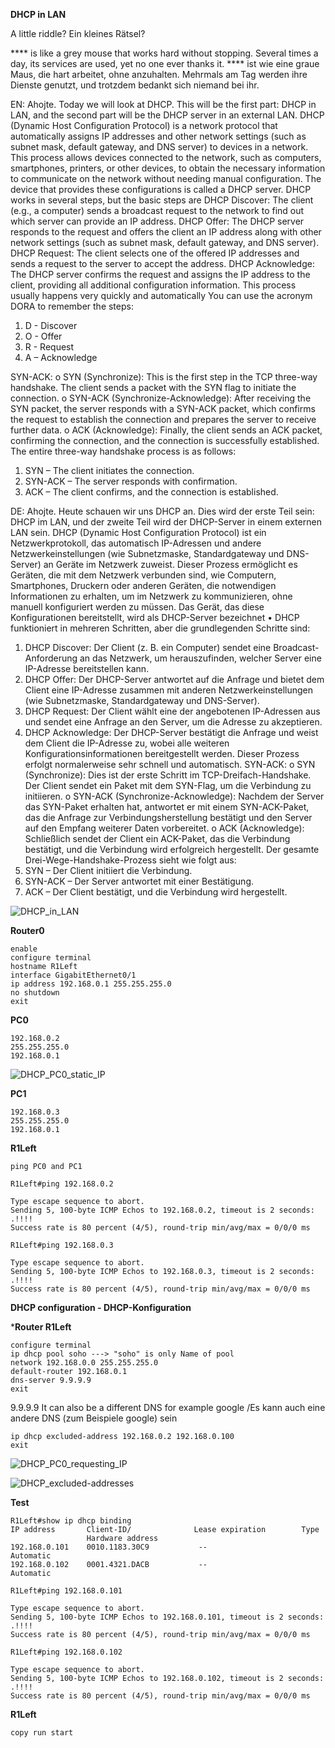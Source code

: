 **DHCP in LAN**

A little riddle?
Ein kleines Rätsel?

**** is like a grey mouse that works hard without stopping. Several times a day, its services are used, yet no one ever thanks it.
**** ist wie eine graue Maus, die hart arbeitet, ohne anzuhalten. Mehrmals am Tag werden ihre Dienste genutzt, und trotzdem bedankt sich niemand bei ihr.

EN:
Ahojte. Today we will look at DHCP. This will be the first part: DHCP in LAN, and the second part will be the DHCP server in an external LAN.
DHCP (Dynamic Host Configuration Protocol) is a network protocol that automatically assigns IP addresses and other network settings (such as subnet mask, default gateway, and DNS server) to devices in a network. This process allows devices connected to the network, such as computers, smartphones, printers, or other devices, to obtain the necessary information to communicate on the network without needing manual configuration.
The device that provides these configurations is called a DHCP server.
DHCP works in several steps, but the basic steps are
DHCP Discover: The client (e.g., a computer) sends a broadcast request to the network to find out which server can provide an IP address.
DHCP Offer: The DHCP server responds to the request and offers the client an IP address along with other network settings (such as subnet mask, default gateway, and DNS server).
DHCP Request: The client selects one of the offered IP addresses and sends a request to the server to accept the address.
DHCP Acknowledge: The DHCP server confirms the request and assigns the IP address to the client, providing all additional configuration information.
This process usually happens very quickly and automatically
You can use the acronym DORA to remember the steps:
1.	D - Discover
2.	O - Offer
3.	R - Request
4.	A – Acknowledge


SYN-ACK:
o	SYN (Synchronize): This is the first step in the TCP three-way handshake. The client sends a packet with the SYN flag to initiate the connection.
o	SYN-ACK (Synchronize-Acknowledge): After receiving the SYN packet, the server responds with a SYN-ACK packet, which confirms the request to establish the connection and prepares the server to receive further data.
o	ACK (Acknowledge): Finally, the client sends an ACK packet, confirming the connection, and the connection is successfully established.
The entire three-way handshake process is as follows:
1.	SYN – The client initiates the connection.
2.	SYN-ACK – The server responds with confirmation.
3.	ACK – The client confirms, and the connection is established.





DE:
Ahojte. Heute schauen wir uns DHCP an. Dies wird der erste Teil sein: DHCP im LAN, und der zweite Teil wird der DHCP-Server in einem externen LAN sein.
DHCP (Dynamic Host Configuration Protocol) ist ein Netzwerkprotokoll, das automatisch IP-Adressen und andere Netzwerkeinstellungen (wie Subnetzmaske, Standardgateway und DNS-Server) an Geräte im Netzwerk zuweist. Dieser Prozess ermöglicht es Geräten, die mit dem Netzwerk verbunden sind, wie Computern, Smartphones, Druckern oder anderen Geräten, die notwendigen Informationen zu erhalten, um im Netzwerk zu kommunizieren, ohne manuell konfiguriert werden zu müssen.
Das Gerät, das diese Konfigurationen bereitstellt, wird als DHCP-Server bezeichnet
•	DHCP funktioniert in mehreren Schritten, aber die grundlegenden Schritte sind:
1.	DHCP Discover: Der Client (z. B. ein Computer) sendet eine Broadcast-Anforderung an das Netzwerk, um herauszufinden, welcher Server eine IP-Adresse bereitstellen kann.
2.	DHCP Offer: Der DHCP-Server antwortet auf die Anfrage und bietet dem Client eine IP-Adresse zusammen mit anderen Netzwerkeinstellungen (wie Subnetzmaske, Standardgateway und DNS-Server).
3.	DHCP Request: Der Client wählt eine der angebotenen IP-Adressen aus und sendet eine Anfrage an den Server, um die Adresse zu akzeptieren.
4.	DHCP Acknowledge: Der DHCP-Server bestätigt die Anfrage und weist dem Client die IP-Adresse zu, wobei alle weiteren Konfigurationsinformationen bereitgestellt werden.
Dieser Prozess erfolgt normalerweise sehr schnell und automatisch.
SYN-ACK:
o	SYN (Synchronize): Dies ist der erste Schritt im TCP-Dreifach-Handshake. Der Client sendet ein Paket mit dem SYN-Flag, um die Verbindung zu initiieren.
o	SYN-ACK (Synchronize-Acknowledge): Nachdem der Server das SYN-Paket erhalten hat, antwortet er mit einem SYN-ACK-Paket, das die Anfrage zur Verbindungsherstellung bestätigt und den Server auf den Empfang weiterer Daten vorbereitet.
o	ACK (Acknowledge): Schließlich sendet der Client ein ACK-Paket, das die Verbindung bestätigt, und die Verbindung wird erfolgreich hergestellt.
Der gesamte Drei-Wege-Handshake-Prozess sieht wie folgt aus:
1.	SYN – Der Client initiiert die Verbindung.
2.	SYN-ACK – Der Server antwortet mit einer Bestätigung.
3.	ACK – Der Client bestätigt, und die Verbindung wird hergestellt.





![DHCP_in_LAN](Images/DHCP_in_LAN.png)


**Router0**
```
enable
configure terminal
hostname R1Left
interface GigabitEthernet0/1
ip address 192.168.0.1 255.255.255.0
no shutdown
exit
```

**PC0**
```
192.168.0.2
255.255.255.0
192.168.0.1
```
![DHCP_PC0_static_IP](Images/DHCP_PC0_static_IP.png)

**PC1**
```
192.168.0.3
255.255.255.0
192.168.0.1
```        

**R1Left**
```
ping PC0 and PC1

R1Left#ping 192.168.0.2

Type escape sequence to abort.
Sending 5, 100-byte ICMP Echos to 192.168.0.2, timeout is 2 seconds:
.!!!!
Success rate is 80 percent (4/5), round-trip min/avg/max = 0/0/0 ms

R1Left#ping 192.168.0.3

Type escape sequence to abort.
Sending 5, 100-byte ICMP Echos to 192.168.0.3, timeout is 2 seconds:
.!!!!
Success rate is 80 percent (4/5), round-trip min/avg/max = 0/0/0 ms
```

**DHCP configuration - DHCP-Konfiguration**

***Router R1Left**
```
configure terminal
ip dhcp pool soho ---> "soho" is only Name of pool
network 192.168.0.0 255.255.255.0
default-router 192.168.0.1
dns-server 9.9.9.9
exit
```
9.9.9.9 It can also be a different DNS for example google
/Es kann auch eine andere DNS (zum Beispiele google) sein
```
ip dhcp excluded-address 192.168.0.2 192.168.0.100
exit
```
![DHCP_PC0_requesting_IP](Images/DHCP_PC0_requesting_IP.png)

![DHCP_excluded-addresses](Images/DHCP_excluded-addresses.png)


**Test**
```
R1Left#show ip dhcp binding 
IP address       Client-ID/              Lease expiration        Type
                 Hardware address
192.168.0.101    0010.1183.30C9           --                     Automatic
192.168.0.102    0001.4321.DACB           --                     Automatic
```
```
R1Left#ping 192.168.0.101

Type escape sequence to abort.
Sending 5, 100-byte ICMP Echos to 192.168.0.101, timeout is 2 seconds:
.!!!!
Success rate is 80 percent (4/5), round-trip min/avg/max = 0/0/0 ms

R1Left#ping 192.168.0.102

Type escape sequence to abort.
Sending 5, 100-byte ICMP Echos to 192.168.0.102, timeout is 2 seconds:
.!!!!
Success rate is 80 percent (4/5), round-trip min/avg/max = 0/0/0 ms
```

**R1Left**
```
copy run start
```


















